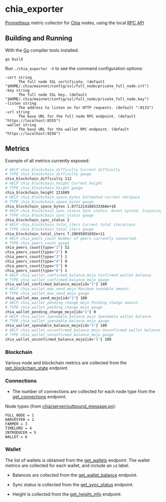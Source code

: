 # chia_exporter

[Prometheus](https://prometheus.io) metric collector for
[Chia](https://chia.net) nodes, using the local [RPC
API](https://github.com/Chia-Network/chia-blockchain/wiki/RPC-Interfaces)

## Building and Running

With the [Go](http://golang.org) compiler tools installed:

    go build

Run `./chia_exporter -h` to see the command configuration options:

    -cert string
          The full node SSL certificate. (default "$HOME/.chia/mainnet/config/ssl/full_node/private_full_node.crt")
    -key string
          The full node SSL key. (default "$HOME/.chia/mainnet/config/ssl/full_node/private_full_node.key")
    -listen string
          The address to listen on for HTTP requests. (default ":9133")
    -url string
          The base URL for the full node RPC endpoint. (default "https://localhost:8555")
    -wallet string
          The base URL for the wallet RPC endpoint. (default "https://localhost:9256")

## Metrics

Example of all metrics currently exposed:

``` sh
# HELP chia_blockchain_difficulty Current difficulty
# TYPE chia_blockchain_difficulty gauge
chia_blockchain_difficulty 112
# HELP chia_blockchain_height Current height
# TYPE chia_blockchain_height gauge
chia_blockchain_height 221609
# HELP chia_blockchain_space_bytes Estimated current netspace
# TYPE chia_blockchain_space_bytes gauge
chia_blockchain_space_bytes 1.8771214186533368e+18
# HELP chia_blockchain_sync_status Sync status, 0=not synced, 1=syncing, 2=synced
# TYPE chia_blockchain_sync_status gauge
chia_blockchain_sync_status 2
# HELP chia_blockchain_total_iters Current total iterations
# TYPE chia_blockchain_total_iters gauge
chia_blockchain_total_iters 7.20695891692e+11
# HELP chia_peers_count Number of peers currently connected.
# TYPE chia_peers_count gauge
chia_peers_count{type="1"} 52
chia_peers_count{type="2"} 0
chia_peers_count{type="3"} 1
chia_peers_count{type="4"} 0
chia_peers_count{type="5"} 0
chia_peers_count{type="6"} 1
# HELP chia_wallet_confirmed_balance_mojo Confirmed wallet balance.
# TYPE chia_wallet_confirmed_balance_mojo gauge
chia_wallet_confirmed_balance_mojo{id="1"} 100
# HELP chia_wallet_max_send_mojo Maximum sendable amount.
# TYPE chia_wallet_max_send_mojo gauge
chia_wallet_max_send_mojo{id="1"} 100
# HELP chia_wallet_pending_change_mojo Pending change amount.
# TYPE chia_wallet_pending_change_mojo gauge
chia_wallet_pending_change_mojo{id="1"} 0
# HELP chia_wallet_spendable_balance_mojo Spendable wallet balance.
# TYPE chia_wallet_spendable_balance_mojo gauge
chia_wallet_spendable_balance_mojo{id="1"} 100
# HELP chia_wallet_unconfirmed_balance_mojo Unconfirmed wallet balance.
# TYPE chia_wallet_unconfirmed_balance_mojo gauge
chia_wallet_unconfirmed_balance_mojo{id="1"} 100
```

### Blockchain

Various node and blockchain metrics are collected from the
[get_blockchain_state](https://github.com/Chia-Network/chia-blockchain/wiki/RPC-Interfaces#get_blockchain_state)
endpoint.

### Connections

* The number of connections are collected for each node type from the
  [get_connections](https://github.com/Chia-Network/chia-blockchain/wiki/RPC-Interfaces#get_connections)
  endpoint.

Node types (from
[chia/server/outbound_message.py](https://github.com/Chia-Network/chia-blockchain/blob/main/chia/server/outbound_message.py#L10)):

    FULL_NODE = 1
    HARVESTER = 2
    FARMER = 3
    TIMELORD = 4
    INTRODUCER = 5
    WALLET = 6

### Wallet

The list of wallets is obtained from the
[get_wallets](https://github.com/Chia-Network/chia-blockchain/wiki/RPC-Interfaces#get_wallets)
endpoint. The wallet metrics are collected for each wallet, and include an `id`
label.

* Balances are collected from the
  [get_wallet_balance](https://github.com/Chia-Network/chia-blockchain/wiki/RPC-Interfaces#get_wallet_balance)
  endpoint.

* Sync status is collected from the
  [get_sync_status](https://github.com/Chia-Network/chia-blockchain/wiki/RPC-Interfaces#get_sync_status)
  endpoint.

* Height is collected from the
  [get_height_info](https://github.com/Chia-Network/chia-blockchain/wiki/RPC-Interfaces#get_height_info)
  endpoint.


